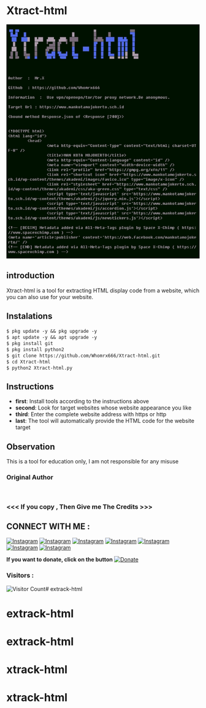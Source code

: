# Xtract-html
![Xtract-html preview](Xtract-html.jpg)

## introduction
Xtract-html is a tool for extracting HTML display code from a website, which you can also use for your website.

## Instalations
```
$ pkg update -y && pkg upgrade -y
$ apt update -y && apt upgrade -y
$ pkg install git
$ pkg install python2
$ git clone https://github.com/Whomrx666/Xtract-html.git
$ cd Xtract-html
$ python2 Xtract-html.py
```

## Instructions
- **first**: Install tools according to the instructions above
- **second**: Look for target websites whose website appearance you like
- **third**: Enter the complete website address with https or http
- **last**: The tool will automatically provide the HTML code for the website target

## Observation
This is a tool for education only, I am not responsible for any misuse
### Original Author
<a href="https://github.com/Whomrx666"><img src="https://img.shields.io/badge/Original-Author-brightgreen.svg" alt=""/></a>

### <<< If you copy , Then Give me The Credits >>>

## CONNECT WITH ME :

[![Instagram](https://img.shields.io/badge/WEBSITE-VISIT-yellow?style=for-the-badge&logo=blogger)](https://whomrxhackers.blogspot.com/)
[![Instagram](https://img.shields.io/badge/TWITTER-FOLLOW-red?style=for-the-badge&logo=x)](https://twitter.com/whomrx666)
[![Instagram](https://img.shields.io/badge/YOUTUBE-SUBSCRIBE-red?style=for-the-badge&logo=youtube)](https://youtube.com/@whomrx666)
[![Instagram](https://img.shields.io/badge/FACEBOOK-LIKE-red?style=for-the-badge&logo=facebook)](https://facebook.com/https://www.facebook.com/whomrx.666)
[![Instagram](https://img.shields.io/badge/TELEGRAM-CONNECT-red?style=for-the-badge&logo=telegram)](https://t.me/@Whomr_X)
[![Instagram](https://img.shields.io/badge/GMAIL-CONTACT-red?style=for-the-badge&logo=gmail)](mailto:whomrx666@gmail.com)
[![Instagram](https://img.shields.io/badge/TIKTOK-FOLLOW-red?style=for-the-badge&logo=tiktok)](https://www.tiktok.com/@whomr.x)

**If you want to donate, click on the button**
<a href="https://saweria.co/whomrx"><img title="Donate" src="https://img.shields.io/badge/Donate-Xtract html-yellow?style=for-the-badge&logo=github"></a>

### Visitors :
![Visitor Count](https://profile-counter.glitch.me/Whomrx666/count.svg)# extrack-html
# extrack-html
# extrack-html
# xtrack-html
# xtrack-html
